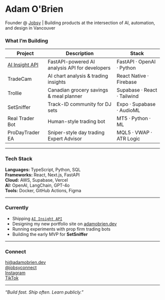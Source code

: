 # Adam O'Brien

Founder @ [Jobsy](https://jobsy.ie) | Building products at the intersection of AI, automation, and design in Vancouver 

### What I’m Building
| Project | Description | Stack |
|----------|--------------|--------|
| [AI Insight API](https://github.com/adamobrien-dev/ai-insight-api) | FastAPI-powered AI analysis API for developers | FastAPI · OpenAI · Python |
| TradeCam | AI chart analysis & trading insights | React Native · Firebase |
| Trollie | Canadian grocery savings & meal planner | Supabase · React · Tailwind |
| SetSniffer | Track-ID community for DJ sets | Expo · Supabase · AudioML |
| Real Trader Bot | Human-style trading bot | MT5 · Python · ML |
| ProDayTrader EA | Sniper-style day trading Expert Advisor | MQL5 · VWAP · ATR Logic |

---

### Tech Stack
**Languages:** TypeScript, Python, SQL  
**Frameworks:** React, Next.js, FastAPI  
**Cloud:** AWS, Supabase, Vercel  
**AI:** OpenAI, LangChain, GPT-4o  
**Tools:** Docker, GitHub Actions, Figma  

---

### Currently
-  Shipping [`AI Insight API`](https://github.com/adamobrien-dev/ai-insight-api)
-  Designing my new portfolio site on [adamobrien.dev](https://adamobrien.dev)
-  Running experiments with prop firm trading bots
-  Building the early MVP for **SetSniffer**

---

### Connect
hi@adamobrien.dev  
[@jobsyconnect](https://x.com/jobsyconnect)  
[Instagram](https://instagram.com/jobsyconnect)  
[TikTok](https://tiktok.com/@jobsyconnect)

---

 _“Build fast. Ship often. Learn publicly.”_
